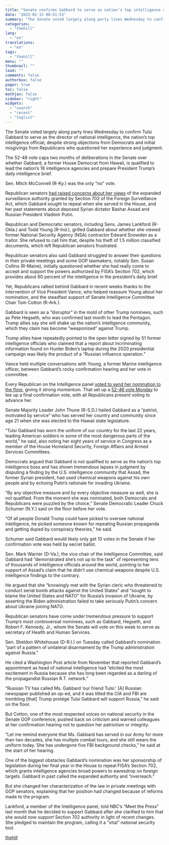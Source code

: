```yaml
---
title: "Senate confirms Gabbard to serve as nation’s top intelligence chief"
date: "2025-02-13 00:51:53"
summary: "The Senate voted largely along party lines Wednesday to confirm Tulsi Gabbard to serve as the director of national intelligence, the nation’s top intelligence official, despite strong objections from Democrats and initial misgivings from Republicans who questioned her experience and judgment. The 52-48 vote caps two months of deliberations in..."
categories:
  - "thehill"
lang:
  - "en"
translations:
  - "en"
tags:
  - "thehill"
menu: ""
thumbnail: ""
lead: ""
comments: false
authorbox: false
pager: true
toc: false
mathjax: false
sidebar: "right"
widgets:
  - "search"
  - "recent"
  - "taglist"
---
```


The Senate voted largely along party lines Wednesday to confirm Tulsi Gabbard to serve as the director of national intelligence, the nation’s top intelligence official, despite strong objections from Democrats and initial misgivings from Republicans who questioned her experience and judgment.

The 52-48 vote caps two months of deliberations in the Senate over whether Gabbard, a former House Democrat from Hawaii, is qualified to lead the nation’s 18 intelligence agencies and prepare President Trump’s daily intelligence brief.

Sen. Mitch McConnell (R-Ky.) was the only “no” vote.

Republican senators [had raised concerns about her views](https://thehill.com/homenews/5117815-tulsi-gabbard-snowden-controversy/) of the expanded surveillance authority granted by Section 702 of the Foreign Surveillance Act, which Gabbard sought to repeal when she served in the House, and her past statements about deposed Syrian dictator Bashar Assad and Russian President Vladimir Putin.

Republican and Democratic senators, including Sens. James Lankford (R-Okla.) and Todd Young (R-Ind.), grilled Gabbard about whether she viewed former National Security Agency (NSA) contractor Edward Snowden as a traitor. She refused to call him that, despite his theft of 1.5 million classified documents, which left Republican senators frustrated.

Republican senators also said Gabbard struggled to answer their questions in their private meetings and some GOP lawmakers, notably Sen. Susan Collins (R-Maine), initially questioned whether she had really come to accept and support the powers authorized by FISA’s Section 702, which provides about 60 percent of the intelligence in the president’s daily brief.

Yet, Republicans rallied behind Gabbard in recent weeks thanks to the intervention of Vice President Vance, who helped reassure Young about her nomination, and the steadfast support of Senate Intelligence Committee Chair Tom Cotton (R-Ark.).

Gabbard is seen as a “disruptor” in the mold of other Trump nominees, such as Pete Hegseth, who was confirmed last month to lead the Pentagon. Trump allies say she will shake up the nation’s intelligence community, which they claim has become “weaponized” against Trump.

Trump allies have repeatedly pointed to the open letter signed by 51 former intelligence officials who claimed that a report about incriminating information found on Hunter Biden’s laptop during the 2020 presidential campaign was likely the product of a “Russian influence operation.”

Vance held multiple conversations with Young, a former Marine intelligence officer, between Gabbard’s rocky confirmation hearing and her vote in committee.

Every Republican on the Intelligence panel [voted to send her nomination to the floor](https://thehill.com/homenews/senate/5126051-tulsi-gabbard-dni-nomination-advances/), giving it strong momentum. That set up a [52-46 vote Monday](https://thehill.com/homenews/senate/5137083-tulsi-gabbard-nomination-dni-advances/) to tee up a final confirmation vote, with all Republicans present voting to advance her.

Senate Majority Leader John Thune (R-S.D.) hailed Gabbard as a “patriot, motivated by service” who has served her country and community since age 21 when she was elected to the Hawaii state legislature.

“Tulsi Gabbard has worn the uniform of our country for the last 22 years, leading American soldiers in some of the most dangerous parts of the world,” he said, also noting her eight years of service in Congress as a member of the House Homeland Security, Foreign Affairs and Armed Services Committees.

Democrats argued that Gabbard is not qualified to serve as the nation’s top intelligence boss and has shown tremendous lapses in judgment by disputing a finding by the U.S. intelligence community that Assad, the former Syrian president, had used chemical weapons against his own people and by echoing Putin’s rationale for invading Ukraine.

“By any objective measure and by every objective measure as well, she is not qualified. From the moment she was nominated, both Democrats and Republicans were puzzled by the choice,” Senate Democratic Leader Chuck Schumer (N.Y.) said on the floor before her vote.

“Of all people Donald Trump could have picked to oversee national intelligence, he picked someone known for repeating Russian propaganda and getting duped by conspiracy theories,” he said.

Schumer said Gabbard would likely only get 10 votes in the Senate if her confirmation vote was held by secret ballot.

Sen. Mark Warner (D-Va.), the vice chair of the Intelligence Committee, said Gabbard had “demonstrated she’s not up to the task” of representing tens of thousands of intelligence officials around the world, pointing to her support of Assad’s claim that he didn’t use chemical weapons despite U.S. intelligence findings to the contrary.

He argued that she “knowingly met with the Syrian cleric who threatened to conduct serial bomb attacks against the United States” and “sought to blame the United States and NATO” for Russia’s invasion of Ukraine, by asserting the Biden administration failed to take seriously Putin’s concern about Ukraine joining NATO.

Republican senators have come under tremendous pressure to support Trump’s most controversial nominees, such as Gabbard, Hegseth, and Robert F. Kennedy, Jr., whom the Senate will vote on this week to serve as secretary of Health and Human Services.

Sen. Sheldon Whitehouse (D-R.I.) on Tuesday called Gabbard’s nomination “part of a pattern of unilateral disarmament by the Trump administration against Russia.”

He cited a Washington Post article from November that reported Gabbard’s appointment as head of national intelligence had “elicited the most excitement in Russia because she has long been regarded as a darling of the propagandist Russian R.T. network.”

“Russian TV has called Ms. Gabbard ‘our friend Tulsi.’ [A] Russian newspaper published an op-ed, and it was titled the CIA and FBI are trembling [that] Trump protégé Tulsi Gabbard will support Russia,” he said on the floor.

But Cotton, one of the most respected voices on national security in the Senate GOP conference, pushed back on criticism and warned colleagues at her confirmation hearing not to question her patriotism or integrity.

“Let me remind everyone that Ms. Gabbard has served in our Army for more than two decades, she has multiple combat tours, and she still wears the uniform today. She has undergone five FBI background checks,” he said at the start of her hearing.

One of the biggest obstacles Gabbard’s nomination was her sponsorship of legislation during her final year in the House to repeal FISA’s Section 702, which grants intelligence agencies broad powers to eavesdrop on foreign targets. Gabbard in past called the expanded authority and “overreach.”

But she changed her characterization of the law in private meetings with GOP senators, explaining that her position had changed because of reforms made to the program.

Lankford, a member of the Intelligence panel, told NBC’s “Meet the Press” last month that he decided to support Gabbard after she clarified to him that she would now support Section 702 authority in light of recent changes. She pledged to maintain the program, calling it a “vital” national security tool.

[thehill](https://thehill.com/homenews/senate/5140620-senate-confirms-tulsi-gabbard-intelligence-chief/)
